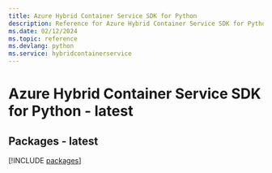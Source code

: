 ```yaml
---
title: Azure Hybrid Container Service SDK for Python
description: Reference for Azure Hybrid Container Service SDK for Python
ms.date: 02/12/2024
ms.topic: reference
ms.devlang: python
ms.service: hybridcontainerservice
---
```

# Azure Hybrid Container Service SDK for Python - latest
## Packages - latest
[!INCLUDE [packages](hybrid-container-service-index.md)]